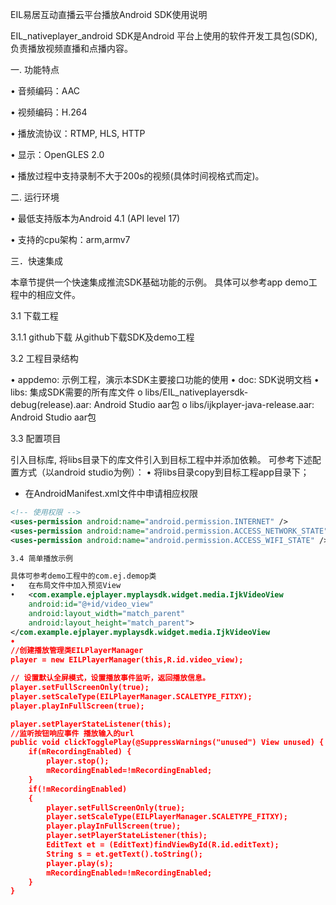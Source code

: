 ﻿EIL易居互动直播云平台播放Android SDK使用说明

EIL_nativeplayer_android SDK是Android 平台上使用的软件开发工具包(SDK), 负责播放视频直播和点播内容。

一. 功能特点

•	  音频编码：AAC

•	  视频编码：H.264

•	  播放流协议：RTMP, HLS, HTTP

•     显示：OpenGLES 2.0

•	  播放过程中支持录制不大于200s的视频(具体时间视格式而定)。

二. 运行环境

•	最低支持版本为Android 4.1 (API level 17)

•	支持的cpu架构：arm,armv7

三．快速集成

本章节提供一个快速集成推流SDK基础功能的示例。
具体可以参考app demo工程中的相应文件。

3.1 下载工程

3.1.1 github下载 从github下载SDK及demo工程

3.2 工程目录结构

•	appdemo: 示例工程，演示本SDK主要接口功能的使用
•	doc: SDK说明文档
•	libs: 集成SDK需要的所有库文件
o	libs/EIL_nativeplayersdk-debug(release).aar: Android Studio aar包
o	libs/ijkplayer-java-release.aar: Android Studio aar包

3.3 配置项目

引入目标库, 将libs目录下的库文件引入到目标工程中并添加依赖。
可参考下述配置方式（以android studio为例）：
•	将libs目录copy到目标工程app目录下；
- 在AndroidManifest.xml文件中申请相应权限
````xml
<!-- 使用权限 -->
<uses-permission android:name="android.permission.INTERNET" />
<uses-permission android:name="android.permission.ACCESS_NETWORK_STATE" />
<uses-permission android:name="android.permission.ACCESS_WIFI_STATE" />

3.4 简单播放示例

具体可参考demo工程中的com.ej.demop类
•	在布局文件中加入预览View
•	<com.example.ejplayer.myplaysdk.widget.media.IjkVideoView
    android:id="@+id/video_view"
    android:layout_width="match_parent"
    android:layout_height="match_parent">
</com.example.ejplayer.myplaysdk.widget.media.IjkVideoView
•	
//创建播放管理类EILPlayerManager
player = new EILPlayerManager(this,R.id.video_view);

// 设置默认全屏模式，设置播放事件监听，返回播放信息。
player.setFullScreenOnly(true);
player.setScaleType(EILPlayerManager.SCALETYPE_FITXY);
player.playInFullScreen(true);

player.setPlayerStateListener(this);
//监听按钮响应事件 播放输入的url
public void clickTogglePlay(@SuppressWarnings("unused") View unused) {
    if(mRecordingEnabled) {
        player.stop();
        mRecordingEnabled=!mRecordingEnabled;
    }
    if(!mRecordingEnabled)
    {
        player.setFullScreenOnly(true);
        player.setScaleType(EILPlayerManager.SCALETYPE_FITXY);
        player.playInFullScreen(true);
        player.setPlayerStateListener(this);
        EditText et = (EditText)findViewById(R.id.editText);
        String s = et.getText().toString();
        player.play(s);
        mRecordingEnabled=!mRecordingEnabled;
    }
}



